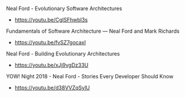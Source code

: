 Neal Ford - Evolutionary Software Architectures
* https://youtu.be/CglSFhwbI3s

Fundamentals of Software Architecture — Neal Ford and Mark Richards
* https://youtu.be/fvSZ7gocaxI

Neal Ford - Building Evolutionary Architectures
* https://youtu.be/xJj9vgDz33U

YOW! Night 2018 - Neal Ford - Stories Every Developer Should Know
* https://youtu.be/d38VVZqSylU
